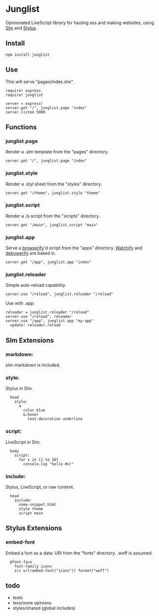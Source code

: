 # Junglist

Opinionated LiveScript library for hauling ass and making websites, using [Slm](https://github.com/slm-lang/slm) and [Stylus](http://learnboost.github.io/stylus/).

## Install

```
npm install junglist
```

## Use

This will serve "pages/index.slm".

```livescript
require! express
require! junglist

server = express!
server.get "/", junglist.page "index"
server.listen 5000
```

## Functions

### junglist.page

Render a .slm template from the "pages" directory.

```livescript
server.get "/", junglist.page "index"
```

### junglist.style

Render a .styl sheet from the "styles" directory.

```livescript
server.get "/theme", junglist.style "theme"
```

### junglist.script

Render a .ls script from the "scripts" directory.

```livescript
server.get "/main", junglist.script "main"
```

### junglist.app

Serve a [browserify](http://browserify.org)'d script from the "apps" directory. [Watchify](https://github.com/substack/watchify) and [debowerify](https://github.com/eugeneware/debowerify) are baked in.

```livescript
server.get "/app", junglist.app "index"
```

### junglist.reloader

Simple auto-reload capability.

```livescript
server.use "/reload", junglist.reloader "/reload"
```

Use with .app:

```livescript
reloader = junglist.reloader "/reload"
server.use "/reload", reloader
server.use "/app", junglist.app "my-app"
  update: reloader.reload
```

## Slm Extensions

### markdown:

slm-markdown is included.

### style:

Stylus in Slm.

```slim
  head
    style:
      a
        color blue
        &:hover
          text-decoration underline

```

### script:

LiveScript in Slm.

```slim
  body
    script:
      for x in [1 to 10]
        console.log "hello #x!"
```

### include:

Stylus, LiveScript, or raw content.

```slim
  head
    include:
      some-snippet.html
      style theme
      script main
```

## Stylus Extensions

### embed-font

Embed a font as a data: URI from the "fonts" directory. .woff is assumed.

```stylus
  @font-face
    font-family icons
    src url(embed-font("icons")) format("woff")
```

## todo

- tests
- less/more opinions
- styles/shared (global includes)